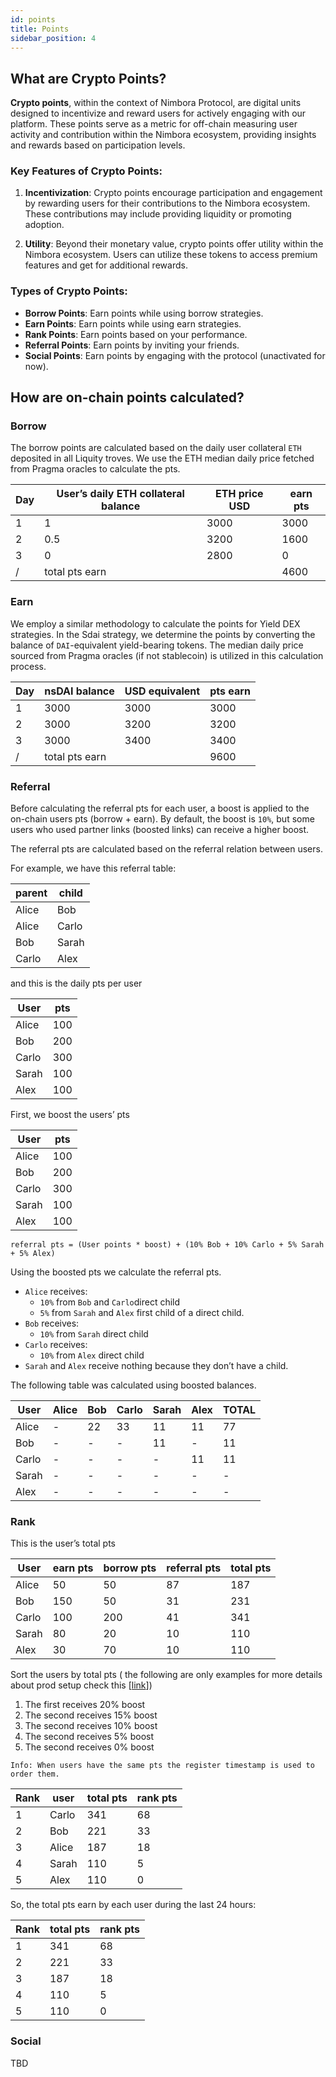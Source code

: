 ```yaml
---
id: points
title: Points
sidebar_position: 4
---
```



## What are Crypto Points?

**Crypto points**, within the context of Nimbora Protocol, are digital units designed to incentivize and reward users for actively engaging with our platform. These points serve as a metric for off-chain measuring user activity and contribution within the Nimbora ecosystem, providing insights and rewards based on participation levels.


### Key Features of Crypto Points:

1. **Incentivization**: Crypto points encourage participation and engagement by rewarding users for their contributions to the Nimbora ecosystem. These contributions may include providing liquidity or promoting adoption.

2. **Utility**: Beyond their monetary value, crypto points offer utility within the Nimbora ecosystem. Users can utilize these tokens to access premium features and get for additional rewards.

### Types of Crypto Points:

- **Borrow Points**: Earn points while using borrow strategies.
- **Earn Points**: Earn points while using earn strategies.
- **Rank Points**: Earn points based on your performance.
- **Referral Points**: Earn points by inviting your friends.
- **Social Points**: Earn points by engaging with the protocol (unactivated for now).

## How are on-chain points calculated?

### Borrow

The borrow points are calculated based on the daily user collateral `ETH` deposited in all Liquity troves. We use the ETH median daily price fetched from Pragma oracles to calculate the pts.

| Day | User’s daily ETH collateral balance | ETH price USD | earn pts |
| --- | --- | --- | --- |
| 1 | 1 | 3000 | 3000 |
| 2 | 0.5 | 3200 | 1600 |
| 3 | 0 | 2800 | 0 |
| / | total pts earn |  | 4600 |

### Earn

We employ a similar methodology to calculate the points for Yield DEX strategies. In the Sdai strategy, we determine the points by converting the balance of `DAI`-equivalent yield-bearing tokens. The median daily price sourced from Pragma oracles (if not stablecoin) is utilized in this calculation process.

| Day | nsDAI balance | USD equivalent | pts earn |
| --- | --- | --- | --- |
| 1 | 3000 | 3000 | 3000 |
| 2 | 3000 | 3200 | 3200 |
| 3 | 3000 | 3400 | 3400 |
| / | total pts earn |  | 9600 |

### Referral

Before calculating the referral pts for each user, a boost is applied to the on-chain users pts (borrow + earn). By default, the boost is `10%`, but some users who used partner links (boosted links) can receive a higher boost.

The referral pts are calculated based on the referral relation between users.

For example, we have this referral table:

| parent | child |
| --- | --- |
| Alice | Bob |
| Alice | Carlo |
| Bob | Sarah |
| Carlo | Alex |

and this is the daily pts per user

| User | pts |
| --- | --- |
| Alice | 100 |
| Bob | 200 |
| Carlo | 300 |
| Sarah | 100 |
| Alex | 100 |

First, we boost the users’ pts

| User | pts |
| --- | --- |
| Alice | 100 |
| Bob | 200 |
| Carlo | 300 |
| Sarah | 100 |
| Alex | 100 |

`referral pts = (User points * boost) + (10% Bob + 10% Carlo + 5% Sarah + 5% Alex)`

Using the boosted pts we calculate the referral pts.

- `Alice` receives:
    - `10%` from `Bob` and `Carlo`direct child
    - `5%` from `Sarah` and `Alex` first child of a direct child.
- `Bob` receives:
    - `10%` from `Sarah` direct child
- `Carlo` receives:
    - `10%` from `Alex` direct child
- `Sarah` and `Alex` receive nothing because they don’t have a child.

The following table was calculated using boosted balances.

| User | Alice | Bob | Carlo | Sarah | Alex | TOTAL |
| --- | --- | --- | --- | --- | --- | --- |
| Alice | - | 22 | 33 | 11 | 11 | 77 |
| Bob | - | - | - | 11 | - | 11 |
| Carlo | - | - | - | - | 11 | 11 |
| Sarah | - | - | - | - | - | - |
| Alex | - | - | - | - | - | - |

### Rank

This is the user’s total pts

| User | earn pts | borrow pts | referral pts | total pts |
| --- | --- | --- | --- | --- |
| Alice | 50 | 50 | 87 | 187 |
| Bob | 150 | 50 | 31 | 231 |
| Carlo | 100 | 200 | 41 | 341 |
| Sarah | 80 | 20 | 10 | 110 |
| Alex | 30 | 70 | 10 | 110 |

Sort the users by total pts ( the following are only examples for more details about prod setup check this [[link](https://www.notion.so/Point-system-Tech-bbaba9b312f4402d842547bb4579a8e4?pvs=21)])

1. The first receives 20% boost
2. The second receives 15% boost
3. The second receives 10% boost
4. The second receives 5% boost
5. The second receives 0% boost

`Info: When users have the same pts the register timestamp is used to order them.`

| Rank | user | total pts | rank pts |
| --- | --- | --- | --- |
| 1 | Carlo | 341 | 68 |
| 2 | Bob | 221 | 33 |
| 3 | Alice | 187 | 18 |
| 4 | Sarah | 110 | 5 |
| 5 | Alex | 110 | 0 |

So, the total pts earn by each user during the last 24 hours:

| Rank | total pts | rank pts |
| --- | --- | --- |
| 1 | 341 | 68 |
| 2 | 221 | 33 |
| 3 | 187 | 18 |
| 4 | 110 | 5 |
| 5 | 110 | 0 |

### Social

TBD